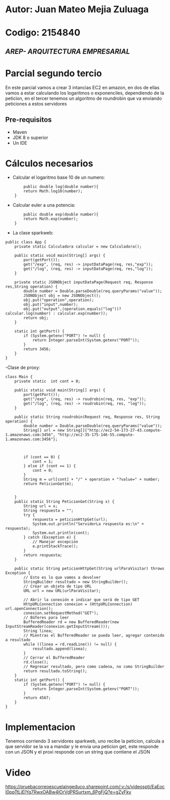 # Autor: Juan Mateo Mejia Zuluaga
# Codigo: 2154840
## _AREP- ARQUITECTURA EMPRESARIAL_

# Parcial segundo tercio #
En este parcial vamos a crear 3 intancias EC2 en amazon, en dos de ellas vamos a estar calculando los logaritmos o exponenciles, dependiendo de la peticion, en el tercer tenemos un algoritmo de roundrobin que va enviando peticiones a estos servidores
## Pre-requisitos

- Maven
- JDK 8 o superior
- Un IDE

# Cálculos necesarios

- Calcular el logaritmo base 10 de un numero:
```     
        public double log(double number){
        return Math.log10(number);
    }
```

- Calcular euler a una potencia:
```     
        public double exp(double number){
        return Math.exp(number);
    }
```
- La clase sparkweb:

```
public class App {
    private static Calculadora calcular = new Calculadora();

    public static void main(String[] args) {
        port(getPort());
        get("/exp", (req, res) -> inputDataPage(req, res,"exp"));
        get("/log", (req, res) -> inputDataPage(req, res,"log"));
    }

    private static JSONObject inputDataPage(Request req, Response res,String operation) {
        double number = Double.parseDouble(req.queryParams("value"));
        JSONObject obj = new JSONObject();
        obj.put("operation",operation);
        obj.put("input",number);
        obj.put("output",(operation.equals("log"))? calcular.log(number) : calcular.exp(number));
        return obj;
    }

    static int getPort() {
        if (System.getenv("PORT") != null) {
            return Integer.parseInt(System.getenv("PORT"));
        }
        return 3456;
    }
}
```
-Clase de proxy:
```
class Main {
    private static  int cont = 0;

    public static void main(String[] args) {
        port(getPort());
        get("/exp", (req, res) -> roudrobin(req, res, "exp"));
        get("/log", (req, res) -> roudrobin(req, res, "log"));
    }

    public static String roudrobin(Request req, Response res, String operation) {
        double number = Double.parseDouble(req.queryParams("value"));
        String[] url = new String[]{"http://ec2-54-173-27-43.compute-1.amazonaws.com:3456", "http://ec2-35-175-146-55.compute-1.amazonaws.com:3456"};



        if (cont == 0) {
            cont = 1;
        } else if (cont == 1) {
            cont = 0;
        }
        String m = url[cont] + "/" + operation + "?value=" + number;
        return PeticionGet(m);


    }
    public static String PeticionGet(String x) {
        String url = x;
        String respuesta = "";
        try {
            respuesta = peticionHttpGet(url);
            System.out.println("ServidorLa respuesta es:\n" + respuesta);
            System.out.println(cont);
        } catch (Exception e) {
            // Manejar excepción
            e.printStackTrace();
        }
        return respuesta;
    }

    public static String peticionHttpGet(String urlParaVisitar) throws Exception {
        // Esto es lo que vamos a devolver
        StringBuilder resultado = new StringBuilder();
        // Crear un objeto de tipo URL
        URL url = new URL(urlParaVisitar);

        // Abrir la conexión e indicar que será de tipo GET
        HttpURLConnection conexion = (HttpURLConnection) url.openConnection();
        conexion.setRequestMethod("GET");
        // Búferes para leer
        BufferedReader rd = new BufferedReader(new InputStreamReader(conexion.getInputStream()));
        String linea;
        // Mientras el BufferedReader se pueda leer, agregar contenido a resultado
        while ((linea = rd.readLine()) != null) {
            resultado.append(linea);
        }
        // Cerrar el BufferedReader
        rd.close();
        // Regresar resultado, pero como cadena, no como StringBuilder
        return resultado.toString();
    }
    static int getPort() {
        if (System.getenv("PORT") != null) {
            return Integer.parseInt(System.getenv("PORT"));
        }
        return 4567;
    }
}

```



# Implementacion

Tenemos corriendo 3 servidores sparkweb, uno recibe la peticion, calcula a que servidor se la va a mandar y le envia una peticion get, este responde con un JSON y el proxi responde con un string que contiene el JSON
# Video

https://pruebacorreoescuelaingeduco.sharepoint.com/:v:/s/videospti/EaEocI0ppTtLjEIYq7RwxOABw4lOrVdPRSurtxm_6PgFjQ?e=gZyFky

